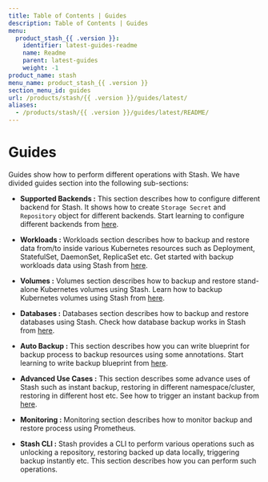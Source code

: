 ```yaml
---
title: Table of Contents | Guides
description: Table of Contents | Guides
menu:
  product_stash_{{ .version }}:
    identifier: latest-guides-readme
    name: Readme
    parent: latest-guides
    weight: -1
product_name: stash
menu_name: product_stash_{{ .version }}
section_menu_id: guides
url: /products/stash/{{ .version }}/guides/latest/
aliases:
  - /products/stash/{{ .version }}/guides/latest/README/
---
```


# Guides

Guides show how to perform different operations with Stash. We have divided guides section into the following sub-sections:

- **Supported Backends :** This section describes how to configure different backend for Stash. It shows how to create `Storage Secret` and `Repository` object for different backends. Start learning to configure different backends from [here](/docs/guides/latest/backends/overview.md).

- **Workloads :** Workloads section describes how to backup and restore data from/to inside various Kubernetes resources such as Deployment, StatefulSet, DaemonSet, ReplicaSet etc. Get started with backup workloads data using Stash from [here](/docs/guides/latest/workloads/overview.md).

- **Volumes :** Volumes section describes how to backup and restore stand-alone Kubernetes volumes using Stash. Learn how to backup Kubernetes volumes using Stash from [here](/docs/guides/latest/volumes/overview.md).

- **Databases :** Databases section describes how to backup and restore databases using Stash. Check how database backup works in Stash from [here](/docs/guides/latest/databases/overview.md).

- **Auto Backup :** This section describes how you can write blueprint for backup process to backup resources using some annotations. Start learning to write backup blueprint from [here](/docs/guides/latest/auto-backup/overview.md).

- **Advanced Use Cases :** This section describes some advance uses of Stash such as instant backup, restoring in different namespace/cluster, restoring in different host etc. See how to trigger an instant backup from [here](/docs/guides/latest/advanced-use-case/instant-backup.md).

- **Monitoring :** Monitoring section describes how to monitor backup and restore process using Prometheus.

- **Stash CLI :** Stash provides a CLI to perform various operations such as unlocking a repository, restoring backed up data locally, triggering backup instantly etc. This section describes how you can perform such operations.
